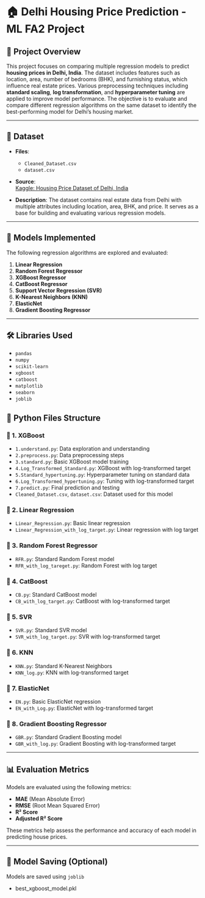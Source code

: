 # 🏠 Delhi Housing Price Prediction - ML FA2 Project

## 📌 Project Overview


This project focuses on comparing multiple regression models to predict **housing prices in Delhi, India**. The dataset includes features such as location, area, number of bedrooms (BHK), and furnishing status, which influence real estate prices. Various preprocessing techniques including **standard scaling**, **log transformation**, and **hyperparameter tuning** are applied to improve model performance. The objective is to evaluate and compare different regression algorithms on the same dataset to identify the best-performing model for Delhi’s housing market.

---



## 📁 Dataset

- **Files**:
  - `Cleaned_Dataset.csv`
  - `dataset.csv`

- **Source**:  
  [Kaggle: Housing Price Dataset of Delhi, India](https://www.kaggle.com/datasets/goelyash/housing-price-dataset-of-delhiindia?resource=download)

- **Description**: The dataset contains real estate data from Delhi with multiple attributes including location, area, BHK, and price. It serves as a base for building and evaluating various regression models.

---

## 🧠 Models Implemented

The following regression algorithms are explored and evaluated:

1. **Linear Regression**
2. **Random Forest Regressor**
3. **XGBoost Regressor**
4. **CatBoost Regressor**
5. **Support Vector Regression (SVR)**
6. **K-Nearest Neighbors (KNN)**
7. **ElasticNet**
8. **Gradient Boosting Regressor**

---
## 🛠️ Libraries Used

- `pandas`
- `numpy`
- `scikit-learn`
- `xgboost`
- `catboost`
- `matplotlib`
- `seaborn`
- `joblib`

## 📂 Python Files Structure

### 🔹 1. XGBoost
- `1.understand.py`: Data exploration and understanding  
- `2.preprocess.py`: Data preprocessing steps  
- `3.standard.py`: Basic XGBoost model training  
- `4.Log_Transformed_Standard.py`: XGBoost with log-transformed target  
- `5.Standard_hypertuning.py`: Hyperparameter tuning on standard data  
- `6.Log_Transformed_hypertuning.py`: Tuning with log-transformed target  
- `7.predict.py`: Final prediction and testing  
- `Cleaned_Dataset.csv`, `dataset.csv`: Dataset used for this model

### 🔹 2. Linear Regression
- `Linear_Regression.py`: Basic linear regression
- `Linear_Regression_with_log_target.py`: Linear regression with log target

### 🔹 3. Random Forest Regressor
- `RFR.py`: Standard Random Forest model
- `RFR_with_log_tareget.py`: Random Forest with log target

### 🔹 4. CatBoost
- `CB.py`: Standard CatBoost model
- `CB_with_log_target.py`: CatBoost with log-transformed target

### 🔹 5. SVR
- `SVR.py`: Standard SVR model
- `SVR_with_log_target.py`: SVR with log-transformed target

### 🔹 6. KNN
- `KNN.py`: Standard K-Nearest Neighbors
- `KNN_log.py`: KNN with log-transformed target

### 🔹 7. ElasticNet
- `EN.py`: Basic ElasticNet regression
- `EN_with_Log.py`: ElasticNet with log-transformed target

### 🔹 8. Gradient Boosting Regressor
- `GBR.py`: Standard Gradient Boosting model
- `GBR_with_log.py`: Gradient Boosting with log-transformed target

---

## 📊 Evaluation Metrics

Models are evaluated using the following metrics:

- **MAE** (Mean Absolute Error)  
- **RMSE** (Root Mean Squared Error)  
- **R² Score**
- **Adjusted R² Score**

These metrics help assess the performance and accuracy of each model in predicting house prices.

---

## 💾 Model Saving (Optional)

Models are saved using `joblib`
- best_xgboost_model.pkl

